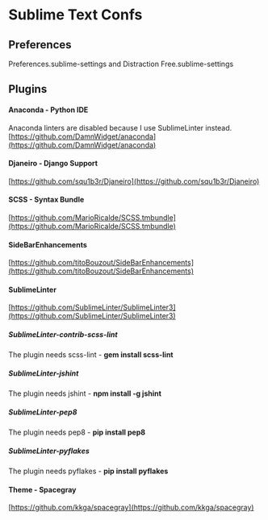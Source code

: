 # Sublime Text Confs

## Preferences
Preferences.sublime-settings and Distraction Free.sublime-settings

## Plugins

#### Anaconda - Python IDE
Anaconda linters are disabled because I use SublimeLinter instead.
[https://github.com/DamnWidget/anaconda](https://github.com/DamnWidget/anaconda)

#### Djaneiro - Django Support
[https://github.com/squ1b3r/Djaneiro](https://github.com/squ1b3r/Djaneiro)

#### SCSS - Syntax Bundle
[https://github.com/MarioRicalde/SCSS.tmbundle](https://github.com/MarioRicalde/SCSS.tmbundle)

#### SideBarEnhancements
[https://github.com/titoBouzout/SideBarEnhancements](https://github.com/titoBouzout/SideBarEnhancements)

#### SublimeLinter
[https://github.com/SublimeLinter/SublimeLinter3](https://github.com/SublimeLinter/SublimeLinter3)

##### SublimeLinter-contrib-scss-lint
The plugin needs scss-lint - **gem install scss-lint**

##### SublimeLinter-jshint
The plugin needs jshint - **npm install -g jshint**

##### SublimeLinter-pep8
The plugin needs pep8 - **pip install pep8**

##### SublimeLinter-pyflakes
The plugin needs pyflakes - **pip install pyflakes**

#### Theme - Spacegray
[https://github.com/kkga/spacegray](https://github.com/kkga/spacegray)
